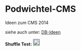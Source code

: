 Podwichtel-CMS
==============

Ideen zum CMS 2014

siehe auch unter: [DB-Ideen](https://github.com/McCouman/Podwichtel-CMS/blob/master/DB-Ideen.md)

**Shuffle Test:**
<img style="border: 3px solid #aaa;" src="https://raw.github.com/McCouman/Podwichtel-CMS/master/screenshot.png">
